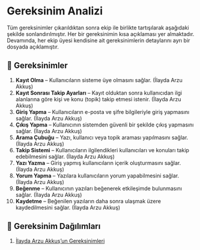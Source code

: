 # Gereksinim Analizi

Tüm gereksinimler çıkarıldıktan sonra ekip ile birlikte tartışılarak aşağıdaki şekilde sonlandırılmıştır. Her bir gereksinimin kısa açıklaması yer almaktadır. Devamında, her ekip üyesi kendisine ait gereksinimlerin detaylarını ayrı bir dosyada açıklamıştır.

## 🔧 Gereksinimler

1. **Kayıt Olma** – Kullanıcıların sisteme üye olmasını sağlar. (İlayda Arzu Akkuş)  
2. **Kayıt Sonrası Takip Ayarları** – Kayıt olduktan sonra kullanıcıdan ilgi alanlarına göre kişi ve konu (topik) takip etmesi istenir. (İlayda Arzu Akkuş)  
3. **Giriş Yapma** – Kullanıcıların e-posta ve şifre bilgileriyle giriş yapmasını sağlar. (İlayda Arzu Akkuş)  
4. **Çıkış Yapma** – Kullanıcının sistemden güvenli bir şekilde çıkış yapmasını sağlar. (İlayda Arzu Akkuş)  
5. **Arama Çubuğu** – Yazı, kullanıcı veya topik araması yapılmasını sağlar. (İlayda Arzu Akkuş)  
6. **Takip Sistemi** – Kullanıcıların ilgilendikleri kullanıcıları ve konuları takip edebilmesini sağlar. (İlayda Arzu Akkuş)  
7. **Yazı Yazma** – Giriş yapmış kullanıcıların içerik oluşturmasını sağlar. (İlayda Arzu Akkuş)  
8. **Yorum Yapma** – Yazılara kullanıcıların yorum yapabilmesini sağlar. (İlayda Arzu Akkuş)  
9. **Beğenme** – Kullanıcının yazıları beğenerek etkileşimde bulunmasını sağlar. (İlayda Arzu Akkuş)  
10. **Kaydetme** – Beğenilen yazıların daha sonra ulaşmak üzere kaydedilmesini sağlar. (İlayda Arzu Akkuş)

## 👤 Gereksinim Dağılımları

1. [İlayda Arzu Akkuş’un Gereksinimleri](Ilayda-Arzu-Akkus-Gereksinimler.md)
